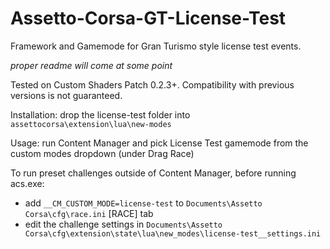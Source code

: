 # Assetto-Corsa-GT-License-Test
 Framework and Gamemode for Gran Turismo style license test events.
 
 *proper readme will come at some point*

 Tested on Custom Shaders Patch 0.2.3+. Compatibility with previous versions is not guaranteed.

 Installation: drop the license-test folder into `assettocorsa\extension\lua\new-modes`

 Usage: run Content Manager and pick License Test gamemode from the custom modes dropdown (under Drag Race)

 To run preset challenges outside of Content Manager, before running acs.exe:
 - add `__CM_CUSTOM_MODE=license-test` to `Documents\Assetto Corsa\cfg\race.ini` [RACE] tab
 - edit the challenge settings in `Documents\Assetto Corsa\cfg\extension\state\lua\new_modes\license-test__settings.ini`
